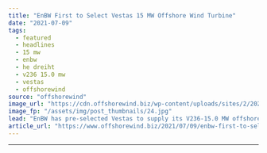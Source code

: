 ```yaml
---
title: "EnBW First to Select Vestas 15 MW Offshore Wind Turbine"
date: "2021-07-09"
tags: 
  - featured
  - headlines
  - 15 mw
  - enbw
  - he dreiht
  - v236 15.0 mw
  - vestas
  - offshorewind
source: "offshorewind"
image_url: "https://cdn.offshorewind.biz/wp-content/uploads/sites/2/2021/02/10084003/Vestas-Launches-15-MW-Offshore-Wind-Turbine.jpg"
image_fp: "/assets/img/post_thumbnails/24.jpg"
lead: "EnBW has pre-selected Vestas to supply its V236-15.0 MW offshore turbines for the 900"
article_url: "https://www.offshorewind.biz/2021/07/09/enbw-first-to-select-vestas-15-mw-offshore-wind-turbine/"
---
```


---
